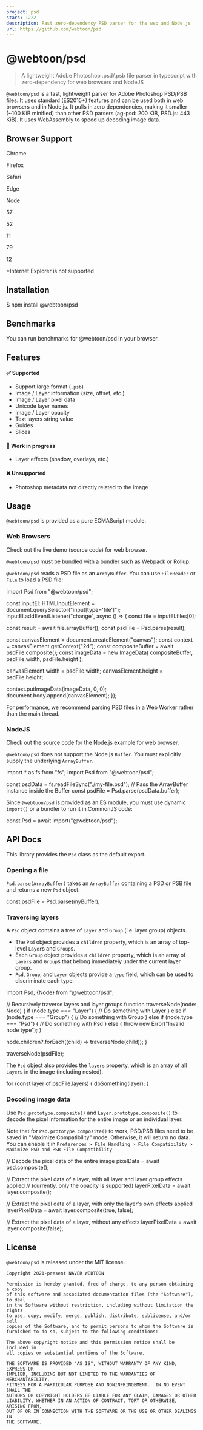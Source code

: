 ```yaml
---
project: psd
stars: 1222
description: Fast zero-dependency PSD parser for the web and Node.js
url: https://github.com/webtoon/psd
---
```


@webtoon/psd
============

> A lightweight Adobe Photoshop .psd/.psb file parser in typescript with zero-dependency for web browsers and NodeJS

`@webtoon/psd` is a fast, lightweight parser for Adobe Photoshop PSD/PSB files. It uses standard (ES2015+) features and can be used both in web browsers and in Node.js. It pulls in zero dependencies, making it smaller (~100 KiB minified) than other PSD parsers (ag-psd: 200 KiB, PSD.js: 443 KiB). It uses WebAssembly to speed up decoding image data.

Browser Support
---------------

Chrome

Firefox

Safari

Edge

Node

57

52

11

79

12

\*Internet Explorer is not supported

Installation
------------

$ npm install @webtoon/psd

Benchmarks
----------

You can run benchmarks for @webtoon/psd in your browser.

Features
--------

#### ✅ Supported

-   Support large format (`.psb`)
-   Image / Layer information (size, offset, etc.)
-   Image / Layer pixel data
-   Unicode layer names
-   Image / Layer opacity
-   Text layers string value
-   Guides
-   Slices

#### 🚧 Work in progress

-   Layer effects (shadow, overlays, etc.)

#### ❌ Unsupported

-   Photoshop metadata not directly related to the image

Usage
-----

`@webtoon/psd` is provided as a pure ECMAScript module.

### Web Browsers

Check out the live demo (source code) for web browser.

`@webtoon/psd` must be bundled with a bundler such as Webpack or Rollup.

`@webtoon/psd` reads a PSD file as an `ArrayBuffer`. You can use `FileReader` or `File` to load a PSD file:

import Psd from "@webtoon/psd";

const inputEl: HTMLInputElement \= document.querySelector("input\[type='file'\]");
inputEl.addEventListener("change", async () \=> {
  const file \= inputEl.files\[0\];

  const result \= await file.arrayBuffer();
  const psdFile \= Psd.parse(result);

  const canvasElement \= document.createElement("canvas");
  const context \= canvasElement.getContext("2d");
  const compositeBuffer \= await psdFile.composite();
  const imageData \= new ImageData(
    compositeBuffer,
    psdFile.width,
    psdFile.height
  );

  canvasElement.width \= psdFile.width;
  canvasElement.height \= psdFile.height;

  context.putImageData(imageData, 0, 0);
  document.body.append(canvasElement);
});

For performance, we recommend parsing PSD files in a Web Worker rather than the main thread.

### NodeJS

Check out the source code for the Node.js example for web browser.

`@webtoon/psd` does not support the Node.js `Buffer`. You must explicitly supply the underlying `ArrayBuffer`.

import \* as fs from "fs";
import Psd from "@webtoon/psd";

const psdData \= fs.readFileSync("./my-file.psd");
// Pass the ArrayBuffer instance inside the Buffer
const psdFile \= Psd.parse(psdData.buffer);

Since `@webtoon/psd` is provided as an ES module, you must use dynamic `import()` or a bundler to run it in CommonJS code:

const Psd \= await import("@webtoon/psd");

API Docs
--------

This library provides the `Psd` class as the default export.

### Opening a file

`Psd.parse(ArrayBuffer)` takes an `ArrayBuffer` containing a PSD or PSB file and returns a new `Psd` object.

const psdFile \= Psd.parse(myBuffer);

### Traversing layers

A `Psd` object contains a tree of `Layer` and `Group` (i.e. layer group) objects.

-   The `Psd` object provides a `children` property, which is an array of top-level `Layer`s and `Group`s.
-   Each `Group` object provides a `children` property, which is an array of `Layers` and `Group`s that belong immediately under the current layer group.
-   `Psd`, `Group`, and `Layer` objects provide a `type` field, which can be used to discriminate each type:

import Psd, {Node} from "@webtoon/psd";

// Recursively traverse layers and layer groups
function traverseNode(node: Node) {
  if (node.type \=== "Layer") {
    // Do something with Layer
  } else if (node.type \=== "Group") {
    // Do something with Group
  } else if (node.type \=== "Psd") {
    // Do something with Psd
  } else {
    throw new Error("Invalid node type");
  }

  node.children?.forEach((child) \=> traverseNode(child));
}

traverseNode(psdFile);

The `Psd` object also provides the `layers` property, which is an array of all `Layer`s in the image (including nested).

for (const layer of psdFile.layers) {
  doSomething(layer);
}

### Decoding image data

Use `Psd.prototype.composite()` and `Layer.prototype.composite()` to decode the pixel information for the entire image or an individual layer.

Note that for `Psd.prototype.composite()` to work, PSD/PSB files need to be saved in "Maximize Compatibility" mode. Otherwise, it will return no data. You can enable it in `Preferences > File Handling > File Compatibility > Maximize PSD and PSB File Compatibility`

// Decode the pixel data of the entire image
pixelData \= await psd.composite();

// Extract the pixel data of a layer, with all layer and layer group effects applied
// (currently, only the opacity is supported)
layerPixelData \= await layer.composite();

// Extract the pixel data of a layer, with only the layer's own effects applied
layerPixelData \= await layer.composite(true, false);

// Extract the pixel data of a layer, without any effects
layerPixelData \= await layer.composite(false);

License
-------

`@webtoon/psd` is released under the MIT license.

```
Copyright 2021-present NAVER WEBTOON

Permission is hereby granted, free of charge, to any person obtaining a copy
of this software and associated documentation files (the "Software"), to deal
in the Software without restriction, including without limitation the rights
to use, copy, modify, merge, publish, distribute, sublicense, and/or sell
copies of the Software, and to permit persons to whom the Software is
furnished to do so, subject to the following conditions:

The above copyright notice and this permission notice shall be included in
all copies or substantial portions of the Software.

THE SOFTWARE IS PROVIDED "AS IS", WITHOUT WARRANTY OF ANY KIND, EXPRESS OR
IMPLIED, INCLUDING BUT NOT LIMITED TO THE WARRANTIES OF MERCHANTABILITY,
FITNESS FOR A PARTICULAR PURPOSE AND NONINFRINGEMENT.  IN NO EVENT SHALL THE
AUTHORS OR COPYRIGHT HOLDERS BE LIABLE FOR ANY CLAIM, DAMAGES OR OTHER
LIABILITY, WHETHER IN AN ACTION OF CONTRACT, TORT OR OTHERWISE, ARISING FROM,
OUT OF OR IN CONNECTION WITH THE SOFTWARE OR THE USE OR OTHER DEALINGS IN
THE SOFTWARE.
```
